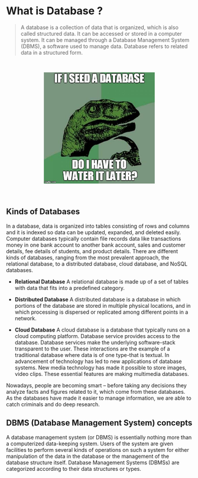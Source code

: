 # What is Database ?

> A database is a collection of data that is organized, which is also called structured data. It can be accessed or stored in a computer system. It can be managed through a Database Management System (DBMS), a software used to manage data. Database refers to related data in a structured form. 

<br>
<p align=center>
<img src=./gif_img/dino_base.jpg width=300px>
<p>
<br>

## Kinds of Databases
In a database, data is organized into tables consisting of rows and columns and it is indexed so data can be updated, expanded, and deleted easily. Computer databases typically contain file records data like transactions money in one bank account to another bank account, sales and customer details, fee details of students, and product details. There are different kinds of databases, ranging from the most prevalent approach, the relational database, to a distributed database, cloud database, and NoSQL databases.  

* <b>Relational Database</b>
A relational database is made up of a set of tables with data that fits into a predefined category.
 
* <b>Distributed Database</b>
A distributed database is a database in which portions of the database are stored in multiple physical locations, and in which processing is dispersed or replicated among different points in a network. 
 
* <b>Cloud Database</b>
A cloud database is a database that typically runs on a cloud computing platform. Database service provides access to the database. Database services make the underlying software-stack transparent to the user.
These interactions are the example of a traditional database where data is of one type-that is textual. In advancement of technology has led to new applications of database systems. New media technology has made it possible to store images, video clips. These essential features are making multimedia databases. 

Nowadays, people are becoming smart – before taking any decisions they analyze facts and figures related to it, which come from these databases. As the databases have made it easier to manage information, we are able to catch criminals and do deep research.

##  DBMS (Database Management System) concepts
A database management system (or DBMS) is essentially nothing more than a computerized data-keeping system. Users of the system are given facilities to perform several kinds of operations on such a system for either manipulation of the data in the database or the management of the database structure itself. Database Management Systems (DBMSs) are categorized according to their data structures or types.